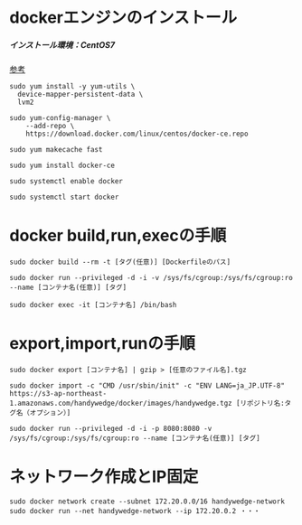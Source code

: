 # dockerエンジンのインストール
##### インストール環境：CentOS7

[参考](https://docs.docker.com/engine/installation/linux/docker-ce/centos/)

```
sudo yum install -y yum-utils \
  device-mapper-persistent-data \
  lvm2

sudo yum-config-manager \
    --add-repo \
    https://download.docker.com/linux/centos/docker-ce.repo

sudo yum makecache fast

sudo yum install docker-ce

sudo systemctl enable docker

sudo systemctl start docker
```

# docker build,run,execの手順
```
sudo docker build --rm -t [タグ(任意)] [Dockerfileのパス]

sudo docker run --privileged -d -i -v /sys/fs/cgroup:/sys/fs/cgroup:ro --name [コンテナ名(任意)] [タグ]

sudo docker exec -it [コンテナ名] /bin/bash
```

# export,import,runの手順
```
sudo docker export [コンテナ名] | gzip > [任意のファイル名].tgz

sudo docker import -c "CMD /usr/sbin/init" -c "ENV LANG=ja_JP.UTF-8" https://s3-ap-northeast-1.amazonaws.com/handywedge/docker/images/handywedge.tgz [リポジトリ名:タグ名（オプション）]

sudo docker run --privileged -d -i -p 8080:8080 -v /sys/fs/cgroup:/sys/fs/cgroup:ro --name [コンテナ名(任意)] [タグ]
```

# ネットワーク作成とIP固定
```
sudo docker network create --subnet 172.20.0.0/16 handywedge-network
sudo docker run --net handywedge-network --ip 172.20.0.2 ・・・
```
